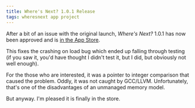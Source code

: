 ```yaml
---
title: Where's Next? 1.0.1 Release
tags: wheresnext app project
---
```


After a bit of an issue with the original launch, _Where's Next?_ 1.0.1 has now been approved and is [in the App Store](http://itunes.apple.com/gb/app/wheres-next/id454450198?mt=8).

This fixes the crashing on load bug which ended up falling through testing (if you saw it, you'd have thought I didn't test it, but I did, but obviously not well enough).

For the those who are interested, it was a pointer to integer comparison that caused the problem. Oddly, it was not caught by GCC/LLVM. Unfortunately, that's one of the disadvantages of an unmanaged memory model.

But anyway. I'm pleased it is finally in the store.

